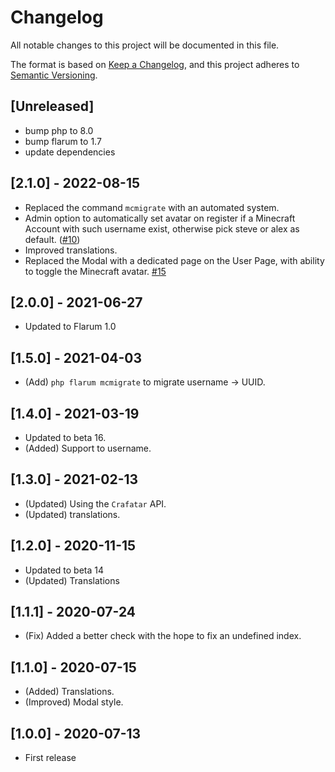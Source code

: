 # Changelog

All notable changes to this project will be documented in this file.

The format is based on [Keep a Changelog](https://keepachangelog.com/en/1.0.0/),
and this project adheres to [Semantic Versioning](https://semver.org/spec/v2.0.0.html).

## [Unreleased]

- bump php to 8.0
- bump flarum to 1.7
- update dependencies

## [2.1.0] - 2022-08-15

- Replaced the command `mcmigrate` with an automated system.
- Admin option to automatically set avatar on register if a Minecraft Account with such username exist, otherwise pick steve or alex as default. ([#10](https://github.com/Nearata/flarum-ext-minecraft-avatars/issues/10))
- Improved translations.
- Replaced the Modal with a dedicated page on the User Page, with ability to toggle the Minecraft avatar. [#15](https://github.com/Nearata/flarum-ext-minecraft-avatars/issues/15)

## [2.0.0] - 2021-06-27

- Updated to Flarum 1.0

## [1.5.0] - 2021-04-03

- (Add) `php flarum mcmigrate` to migrate username -> UUID.

## [1.4.0] - 2021-03-19

- Updated to beta 16.
- (Added) Support to username.

## [1.3.0] - 2021-02-13

- (Updated) Using the `Crafatar` API.
- (Updated) translations.

## [1.2.0] - 2020-11-15

- Updated to beta 14
- (Updated) Translations

## [1.1.1] - 2020-07-24

- (Fix) Added a better check with the hope to fix an undefined index.

## [1.1.0] - 2020-07-15

- (Added) Translations.
- (Improved) Modal style.

## [1.0.0] - 2020-07-13

- First release
